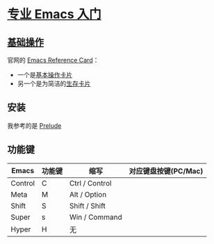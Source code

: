 # [专业 Emacs 入门](https://zhuanlan.zhihu.com/p/385214753) 

## [基础操作](https://zhuanlan.zhihu.com/p/403076883)

官网的 [Emacs Reference Card](https://www.gnu.org/software/emacs/refcards/index.html)：

- 一个是[基本操作卡片](https://www.gnu.org/software/emacs/refcards/pdf/refcard.pdf)
- 另一个是为简洁的[生存卡片](https://www.gnu.org/software/emacs/refcards/pdf/survival.pdf)

## 安装
我参考的是 [Prelude](../ch00.md)
## 功能键
Emacs |功能键|	缩写|	对应键盘按键(PC/Mac)|
----|----|----|----|
Control	|C|	Ctrl / Control  |
Meta|	M|	Alt / Option |
Shift|	S|	Shift / Shift|
Super|	s|	Win / Command|
Hyper|	H|	无|


